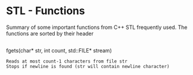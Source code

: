 # STL - Functions

Summary of some important functions from C++ STL frequently used.
The functions are sorted by their header


## <algorithm> 


## <cstdio>

  fgets(char* str, int count, std::FILE* stream)
  		
	Reads at most count-1 characters from file str
	Stops if newline is found (str will contain newline character)
